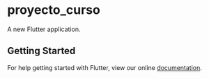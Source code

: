 # proyecto_curso

A new Flutter application.

## Getting Started

For help getting started with Flutter, view our online
[documentation](https://flutter.io/).
